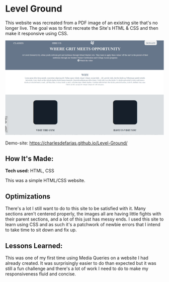 # Level Ground
This website was recreated from a PDF image of an existing site that's no longer live. The goal was to first recreate the Site's HTML & CSS and then make it responsive using CSS.

![screenshot of Level Ground site](screenshot.png)

Demo-site: https://charlesdefarias.github.io/Level-Ground/

## How It's Made:

**Tech used:** HTML, CSS

This was a simple HTML/CSS website.

## Optimizations
There's a lot I still want to do to this site to be satisfied with it. Many sections aren't centered properly, the images all are having little fights with their parent sections, and a lot of this just has messy ends. I used this site to learn using CSS and as such it's a patchwork of newbie errors that I intend to take time to sit down and fix up.

## Lessons Learned:

This was one of my first time using Media Queries on a website I had already created. It was surprisingly easier to do than expected but it was still a fun challenge and there's a lot of work I need to do to make my responsiveness fluid and concise.
